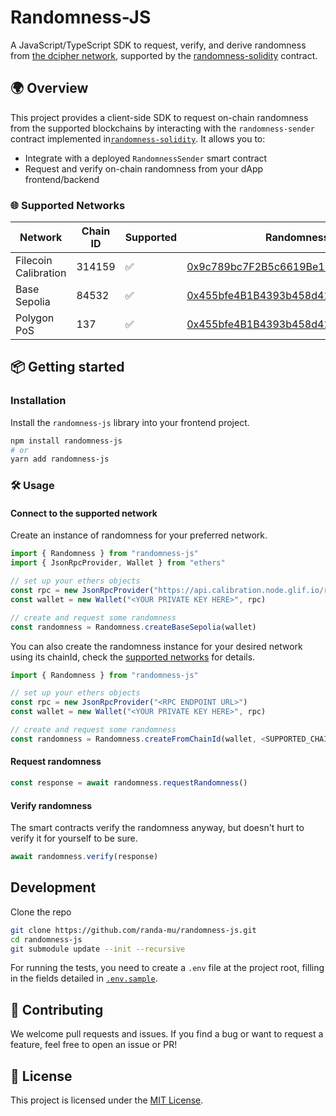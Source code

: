 # Randomness-JS

A JavaScript/TypeScript SDK to request, verify, and derive randomness  from [the dcipher network](https://dcipher.network/), supported by the [randomness-solidity]((https://github.com/randa-mu/randomness-solidity)) contract. 
## 🌍 Overview

This project provides a client-side SDK to request on-chain randomness from the supported blockchains by interacting with the `randomness-sender` contract implemented in[`randomness-solidity`](https://github.com/randa-mu/randomness-solidity). It allows you to:

- Integrate with a deployed `RandomnessSender` smart contract
- Request and verify on-chain randomness from your dApp frontend/backend


### 🌐 Supported Networks

| Network              | Chain ID  | Supported | Randomness Contract |
|----------------------|-----------|-----------|-----------|
| Filecoin Calibration | 314159    | ✅         |[0x9c789bc7F2B5c6619Be1572A39F2C3d6f33001dC](https://calibration.filfox.info/en/address/0x9c789bc7F2B5c6619Be1572A39F2C3d6f33001dC) |
| Base Sepolia              | 84532         | ✅         | [0x455bfe4B1B4393b458d413E2B0778A95F9B84B82](https://sepolia.basescan.org/address/0x455bfe4B1B4393b458d413E2B0778A95F9B84B82) |
| Polygon PoS            | 137  | ✅         | [0x455bfe4B1B4393b458d413E2B0778A95F9B84B82](https://polygonscan.com/address/0x455bfe4B1B4393b458d413E2B0778A95F9B84B82) |

## 📦 Getting started

### Installation

Install the `randomness-js` library into your frontend project.
```bash
npm install randomness-js
# or
yarn add randomness-js
```

### 🛠 Usage

#### Connect to the supported network
Create an instance of randomness for your preferred network.
```ts
import { Randomness } from "randomness-js"
import { JsonRpcProvider, Wallet } from "ethers"

// set up your ethers objects
const rpc = new JsonRpcProvider("https://api.calibration.node.glif.io/rpc/v1")
const wallet = new Wallet("<YOUR PRIVATE KEY HERE>", rpc)

// create and request some randomness
const randomness = Randomness.createBaseSepolia(wallet)
```
You can also create the randomness instance for your desired network using its chainId, check the [supported networks](#-supported-networks) for details.
```ts
import { Randomness } from "randomness-js"

// set up your ethers objects
const rpc = new JsonRpcProvider("<RPC ENDPOINT URL>")
const wallet = new Wallet("<YOUR PRIVATE KEY HERE>", rpc)

// create and request some randomness
const randomness = Randomness.createFromChainId(wallet, <SUPPORTED_CHAIN_ID>)
```

#### Request randomness

```ts
const response = await randomness.requestRandomness()
```

#### Verify randomness
The smart contracts verify the randomness anyway, but doesn't hurt to verify it for yourself to be sure.
```ts
await randomness.verify(response)
```

## Development
Clone the repo
```bash
git clone https://github.com/randa-mu/randomness-js.git
cd randomness-js
git submodule update --init --recursive
```
For running the tests, you need to create a `.env` file at the project root, filling in the fields detailed in [`.env.sample`](./.env.sample).

## 🤝 Contributing

We welcome pull requests and issues. If you find a bug or want to request a feature, feel free to open an issue or PR!

## 📄 License

This project is licensed under the [MIT License](./LICENSE).

